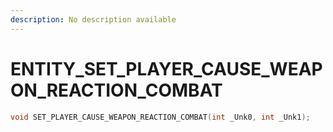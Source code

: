 ```yaml
---
description: No description available 
---
```


# ENTITY\_SET_PLAYER_CAUSE_WEAPON_REACTION_COMBAT

```cpp
void SET_PLAYER_CAUSE_WEAPON_REACTION_COMBAT(int _Unk0, int _Unk1);
```